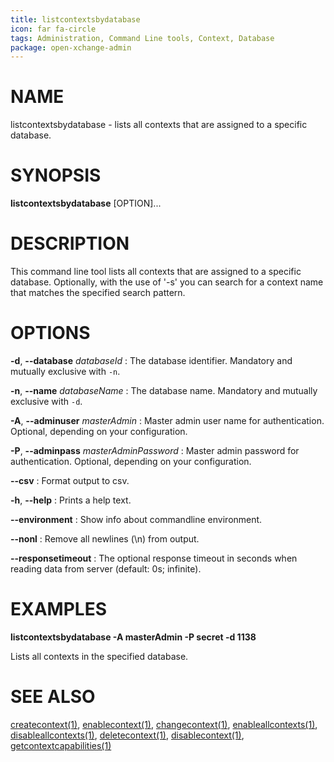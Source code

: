 ```yaml
---
title: listcontextsbydatabase
icon: far fa-circle
tags: Administration, Command Line tools, Context, Database
package: open-xchange-admin
---
```


# NAME

listcontextsbydatabase - lists all contexts that are assigned to a specific database.

# SYNOPSIS

**listcontextsbydatabase** [OPTION]...

# DESCRIPTION

This command line tool lists all contexts that are assigned to a specific database. Optionally, with the use of '-s' you can search for a context name that matches the specified search pattern.

# OPTIONS

**-d**, **--database** *databaseId*
: The database identifier. Mandatory and mutually exclusive with `-n`.

**-n**, **--name** *databaseName*
: The database name. Mandatory and mutually exclusive with `-d`.

**-A**, **--adminuser** *masterAdmin*
: Master admin user name for authentication. Optional, depending on your configuration.

**-P**, **--adminpass** *masterAdminPassword*
: Master admin password for authentication. Optional, depending on your configuration.

**--csv**
: Format output to csv.

**-h**, **--help**
: Prints a help text.

**--environment**
: Show info about commandline environment.

**--nonl**
: Remove all newlines (\\n) from output.

**--responsetimeout**
: The optional response timeout in seconds when reading data from server (default: 0s; infinite).

# EXAMPLES

**listcontextsbydatabase -A masterAdmin -P secret -d 1138**

Lists all contexts in the specified database.

# SEE ALSO

[createcontext(1)](createcontext.html), [enablecontext(1)](enablecontext.html), [changecontext(1)](changecontext.html), [enableallcontexts(1)](enableallcontexts.html), [disableallcontexts(1)](disableallcontexts.html), [deletecontext(1)](deletecontext.html), [disablecontext(1)](disablecontext.html), [getcontextcapabilities(1)](getcontextcapabilities.html)
